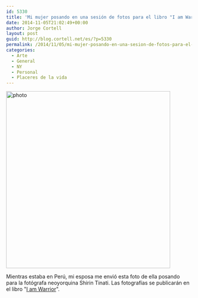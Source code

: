 ```yaml
---
id: 5330
title: 'Mi mujer posando en una sesión de fotos para el libro "I am Warrior"'
date: 2014-11-05T21:02:49+00:00
author: Jorge Cortell
layout: post
guid: http://blog.cortell.net/es/?p=5330
permalink: /2014/11/05/mi-mujer-posando-en-una-sesion-de-fotos-para-el-libro-i-am-warrior/
categories:
  - Arte
  - General
  - NY
  - Personal
  - Placeres de la vida
---
```

<img class="aligncenter" src="https://scontent-b-lga.xx.fbcdn.net/hphotos-xpf1/v/t1.0-9/10644874_10153268947212166_1608751198477573679_n.jpg?oh=410b83ef62b097aae4a502940da46d13&oe=54F582C2" alt="photo" width="445" height="479" />

Mientras estaba en Perú, mi esposa me envió esta foto de ella posando para la fotógrafa neoyorquina Shirin Tinati. Las fotografías se publicarán en el libro "<a title="http://iamwarriorproject.com/" href="http://iamwarriorproject.com/" target="_blank">I am Warrior</a>".